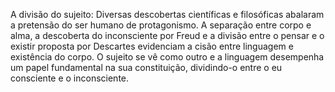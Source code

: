 A divisão do sujeito: Diversas descobertas científicas e filosóficas abalaram a pretensão do ser humano de protagonismo. A separação entre corpo e alma, a descoberta do inconsciente por Freud e a divisão entre o pensar e o existir proposta por Descartes evidenciam a cisão entre linguagem e existência do corpo. O sujeito se vê como outro e a linguagem desempenha um papel fundamental na sua constituição, dividindo-o entre o eu consciente e o inconsciente.
